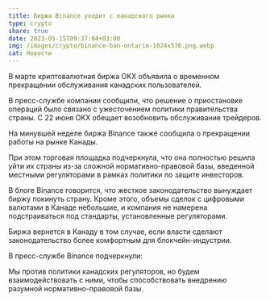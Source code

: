 ```yaml
---
title: Биржа Binance уходит с канадского рынка
type: crypto
share: true
date: 2023-05-15T09:37:04+03:00
img: /images/crypto/binance-ban-ontario-1024x576.png.webp
cat: Новости
---
```

В марте криптовалютная биржа OKX объявила о временном прекращении обслуживания канадских пользователей.

В пресс-службе компании сообщили, что решение о приостановке операций было связано с ужесточением политики правительства страны. С 22 июня OKX обещает возобновить обслуживание трейдеров.

На минувшей неделе биржа Binance также сообщила о прекращении работы на рынке Канады.

При этом торговая площадка подчеркнула, что она полностью решила уйти их страны из-за сложной нормативно-правовой базы, введенной местными регуляторами в рамках политики по защите инвесторов.

В блоге Binance говорится, что жесткое законодательство вынуждает биржу покинуть страну. Кроме этого, объемы сделок с цифровыми валютами в Канаде небольшие, и компания не намерена подстраиваться под стандарты, установленные регуляторами.

Биржа вернется в Канаду в том случае, если власти сделают законодательство более комфортным для блокчейн-индустрии.

В пресс-службе Binance подчеркнули:

Мы против политики канадских регуляторов, но будем взаимодействовать с ними, чтобы способствовать внедрению разумной нормативно-правовой базы.